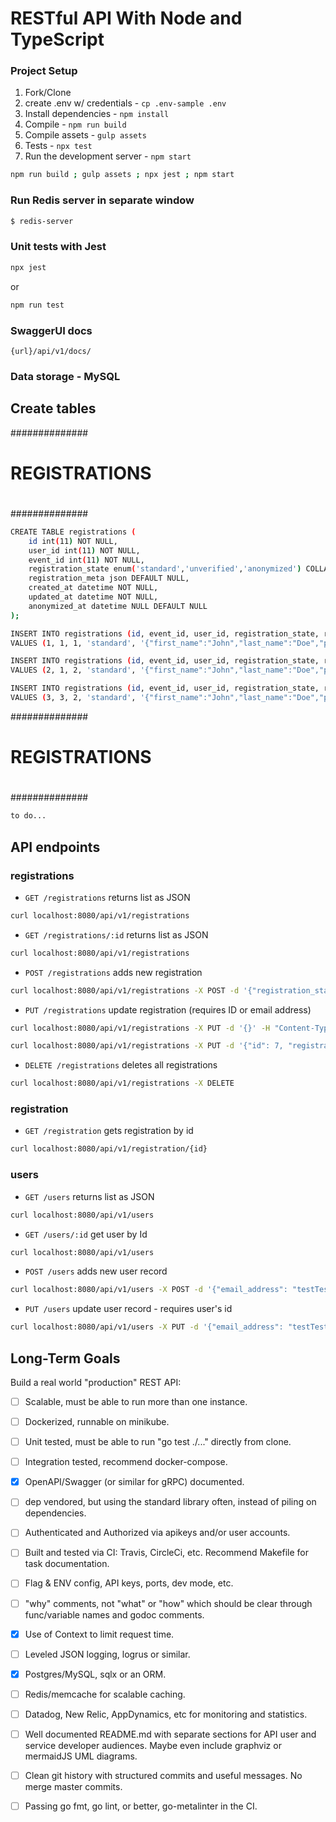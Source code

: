 # RESTful API With Node and TypeScript

### Project Setup 

1. Fork/Clone
2. create .env w/ credentials - `cp .env-sample .env`
3. Install dependencies - `npm install`
4. Compile - `npm run build`
5. Compile assets - `gulp assets`
6. Tests - `npx test`
7. Run the development server - `npm start`

```sh
npm run build ; gulp assets ; npx jest ; npm start
```

### Run Redis server in separate window 
```sh 
$ redis-server
```

### Unit tests with Jest
```sh
npx jest 
```
or 
```sh
npm run test 
```

### SwaggerUI docs 
```
{url}/api/v1/docs/
```

### Data storage - MySQL

## Create tables 

##############
#
# REGISTRATIONS
#
##############

```sh
CREATE TABLE registrations (
    id int(11) NOT NULL,				    	
    user_id int(11) NOT NULL,
    event_id int(11) NOT NULL,
    registration_state enum('standard','unverified','anonymized') COLLATE      utf8mb4_unicode_ci DEFAULT 'unverified',
  	registration_meta json DEFAULT NULL,
    created_at datetime NOT NULL,
	updated_at datetime NOT NULL,
  	anonymized_at datetime NULL DEFAULT NULL
);

INSERT INTO registrations (id, event_id, user_id, registration_state, registration_meta, created_at, updated_at, anonymized_at)
VALUES (1, 1, 1, 'standard', '{"first_name":"John","last_name":"Doe","phone_number":"2065428765","email_address":"anon@gmail.com","contact_me":false}', '2020-08-20 00:14:14', '2020-09-01 19:15:57', NULL);

INSERT INTO registrations (id, event_id, user_id, registration_state, registration_meta, created_at, updated_at, anonymized_at)
VALUES (2, 1, 2, 'standard', '{"first_name":"John","last_name":"Doe","phone_number":"2065428765","email_address":"anon@gmail.com","contact_me":false}', '2020-08-20 00:14:14', '2020-09-01 19:15:57', NULL);

INSERT INTO registrations (id, event_id, user_id, registration_state, registration_meta, created_at, updated_at, anonymized_at)
VALUES (3, 3, 2, 'standard', '{"first_name":"John","last_name":"Doe","phone_number":"2065428765","email_address":"anon@gmail.com","contact_me":false}', '2020-08-20 00:14:14', '2020-09-01 19:15:57', NULL);
```
##############
#
# REGISTRATIONS
#
##############

```sh
to do... 
```

## API endpoints

### registrations

* `GET /registrations` returns list as JSON
```sh
curl localhost:8080/api/v1/registrations
```

* `GET /registrations/:id` returns list as JSON
```sh
curl localhost:8080/api/v1/registrations
```

* `POST /registrations` adds new registration 
```sh
curl localhost:8080/api/v1/registrations -X POST -d '{"registration_state": "unconfirmed", "event_id": 12, "registration_meta": { "first_name": "Test", "last_name": "Testington", "phone_number": "123456789", "email_address": "testTestington@gmail.com", "contact_me": true}}' -H "Content-Type: application/json"
```

* `PUT /registrations` update registration (requires ID or email address)
```sh
curl localhost:8080/api/v1/registrations -X PUT -d '{}' -H "Content-Type: application/json"
```
```sh
curl localhost:8080/api/v1/registrations -X PUT -d '{"id": 7, "registration_state": "confirmed"}' -H "Content-Type: application/json"
```

* `DELETE /registrations` deletes all registrations
```sh
curl localhost:8080/api/v1/registrations -X DELETE
```

### registration

* `GET /registration` gets registration by id  
```sh
curl localhost:8080/api/v1/registration/{id}
```

### users

* `GET /users` returns list as JSON
```sh
curl localhost:8080/api/v1/users
```

* `GET /users/:id` get user by Id 
```sh
curl localhost:8080/api/v1/users
```

* `POST /users` adds new user record 
```sh
curl localhost:8080/api/v1/users -X POST -d '{"email_address": "testTestingtongmail.com", "first_name": "Test", "last_name": "Testington", "password": "test"}' -H "Content-Type: application/json"
```

* `PUT /users` update user record - requires user's id
```sh
curl localhost:8080/api/v1/users -X PUT -d '{"email_address": "testTestingtongmail.com", "first_name": "Test", "last_name": "Johnson", "id": 1}' -H "Content-Type: application/json"
```

## Long-Term Goals 
Build a real world "production" REST API: 

* [ ] Scalable, must be able to run more than one instance.

* [ ] Dockerized, runnable on minikube.

* [ ] Unit tested, must be able to run "go test ./..." directly from clone.

* [ ] Integration tested, recommend docker-compose.

* [x] OpenAPI/Swagger (or similar for gRPC) documented.

* [ ] dep vendored, but using the standard library often, instead of piling on dependencies.

* [ ] Authenticated and Authorized via apikeys and/or user accounts.

* [ ] Built and tested via CI: Travis, CircleCi, etc. Recommend Makefile for task documentation.

* [ ] Flag & ENV config, API keys, ports, dev mode, etc.

* [ ] "why" comments, not "what" or "how" which should be clear through func/variable names and godoc comments.

* [x] Use of Context to limit request time.

* [ ] Leveled JSON logging, logrus or similar.

* [x] Postgres/MySQL, sqlx or an ORM.

* [ ] Redis/memcache for scalable caching.

* [ ] Datadog, New Relic, AppDynamics, etc for monitoring and statistics.

* [ ] Well documented README.md with separate sections for API user and service developer audiences. Maybe even include graphviz or mermaidJS UML diagrams.

* [ ] Clean git history with structured commits and useful messages. No merge master commits.

* [ ] Passing go fmt, go lint, or better, go-metalinter in the CI.
